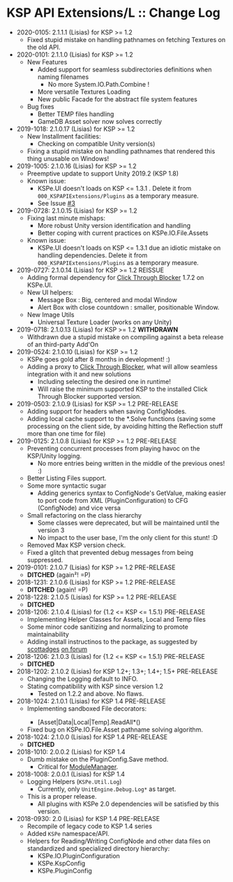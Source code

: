 # KSP API Extensions/L :: Change Log

* 2020-0105: 2.1.1.1 (Lisias) for KSP >= 1.2
	+ Fixed stupid mistake on handling pathnames on fetching Textures on the old API.
* 2020-0101: 2.1.1.0 (Lisias) for KSP >= 1.2
	+ New Features 
		- Added support for seamless subdirectories definitions when naming filenames
			- No more System.IO.Path.Combine !
		- More versatile Textures Loading
		- New public Facade for the abstract file system features
	+ Bug fixes
		- Better TEMP files handling
		- GameDB Asset solver now solves correctly
* 2019-1018: 2.1.0.17 (Lisias) for KSP >= 1.2
	+ New Installment facilities:
		- Checking on compatible Unity version(s) 
	+ Fixing a stupid mistake on handling pathnames that rendered this thing unusable on Windows!
* 2019-1005: 2.1.0.16 (Lisias) for KSP >= 1.2
	+ Preemptive update to support Unity 2019.2 (KSP 1.8) 
	+ Known issue:
		- KSPe.UI doesn't loads on KSP <= 1.3.1 . Delete it from `000_KSPAPIExtensions/Plugins` as a temporary measure.  
		- See Issue [#3](https://github.com/net-lisias-ksp/KSPAPIExtensions/issues/3)
* 2019-0728: 2.1.0.15 (Lisias) for KSP >= 1.2
	+ Fixing last minute mishaps:
		- More robust Unity version identification and handling
		- Better coping with current practices on KSPe.IO.File.Assets
	+ Known issue:
		- KSPe.UI doesn't loads on KSP <= 1.3.1 due an idiotic mistake on handling dependencies. Delete it from `000_KSPAPIExtensions/Plugins` as a temporary measure.  
* 2019-0727: 2.1.0.14 (Lisias) for KSP >= 1.2 REISSUE
	+ Adding formal dependency for [Click Through Blocker](https://forum.kerbalspaceprogram.com/index.php?/topic/170747-151-click-through-blocker/) 1.7.2 on KSPe.UI.
	+ New UI helpers:
		- Message Box : Big, centered and modal Window
		- Alert Box with close countdown : smaller, positionable Window.
	+ New Image Utils
		- Universal Texture Loader (works on any Unity) 
* 2019-0718: 2.1.0.13 (Lisias) for KSP >= 1.2 **WITHDRAWN**
	+ Withdrawn due a stupid mistake on compiling against a beta release of an third-party Add'On
* 2019-0524: 2.1.0.10 (Lisias) for KSP >= 1.2
	+ KSPe goes gold after 8 months in development! :)
	+ Adding a proxy to [Click Through Blocker](https://forum.kerbalspaceprogram.com/index.php?/topic/170747-151-click-through-blocker/), what will allow seamless integration with it and new solutions
		- Including selecting the desired one in runtime!
		- Will raise the minimum supported KSP to the installed Click Through Blocker supported version.
* 2019-0503: 2.1.0.9 (Lisias) for KSP >= 1.2 PRE-RELEASE
	+ Adding support for headers when saving ConfigNodes.
	+ Adding local cache support to the *.Solve functions (saving some processing on the client side, by avoiding hitting the Reflection stuff more than one time for file)
* 2019-0125: 2.1.0.8 (Lisias) for KSP >= 1.2 PRE-RELEASE
	+ Preventing concurrent processes from playing havoc on the KSP/Unity logging.
		- No more entries being written in the middle of the previous ones! :) 	
	+ Better Listing Files support.
	+ Some more syntactic sugar
		- Adding generics syntax to ConfigNode's GetValue, making easier to port code from XML (PluginConfiguration) to CFG (ConfigNode) and vice versa
	+ Small refactoring on the class hierarchy
		- Some classes were deprecated, but will be maintained until the version 3
		- No impact to the user base, I'm the only client for this stunt! :D
	+ Removed Max KSP version check.
	+ Fixed a glitch that prevented debug messages from being suppressed.
* 2019-0101: 2.1.0.7 (Lisias) for KSP >= 1.2 PRE-RELEASE
	+ **DITCHED** (again²! =P)
* 2018-1231: 2.1.0.6 (Lisias) for KSP >= 1.2 PRE-RELEASE
	+ **DITCHED** (again! =P)
* 2018-1228: 2.1.0.5 (Lisias) for KSP >= 1.2 PRE-RELEASE
	+ **DITCHED**
* 2018-1206: 2.1.0.4 (Lisias) for {1.2 <= KSP <= 1.5.1} PRE-RELEASE
	+ Implementing Helper Classes for Assets, Local and Temp files
	+ Some minor code sanitizing and normalizing to promote maintainability
	+ Adding install instructinos to the package, as suggested by [scottadges](https://forum.kerbalspaceprogram.com/index.php?/profile/174580-scottadges/) [on forum](https://forum.kerbalspaceprogram.com/index.php?/topic/50911-13-kerbal-joint-reinforcement-v333-72417/&do=findComment&comment=3499125)
* 2018-1206: 2.1.0.3 (Lisias) for {1.2 <= KSP <= 1.5.1} PRE-RELEASE
	+ **DITCHED**
* 2018-1202: 2.1.0.2 (Lisias) for KSP 1.2+; 1.3+; 1.4+; 1.5+ PRE-RELEASE
	+ Changing the Logging default to INFO. 
	+ Stating compatibility with KSP since version 1.2
		- Tested on 1.2.2 and above. No flaws. 
* 2018-1024: 2.1.0.1 (Lisias) for KSP 1.4 PRE-RELEASE
	+ Implementing sandboxed File<type> decorators:
		- [Asset|Data|Local|Temp].ReadAll*()
	+ Fixed bug on KSPe.IO.File<type>.Asset pathname solving algorithm.
* 2018-1024: 2.1.0.0 (Lisias) for KSP 1.4 PRE-RELEASE
	+ **DITCHED**
* 2018-1010: 2.0.0.2 (Lisias) for KSP 1.4
	+ Dumb mistake on the PluginConfig.Save method.
		- Critical for [ModuleManager](https://github.com/net-lisias-kspu/ModuleManager). 
* 2018-1008: 2.0.0.1 (Lisias) for KSP 1.4
	+ Logging Helpers (`KSPe.Util.Log`)
		- Currently, only `UnitEngine.Debug.Log*` as target. 
	+ This is a proper release.
		- All plugins with KSPe 2.0 dependencies will be satisfied by this version.
* 2018-0930: 2.0 (Lisias) for KSP 1.4 PRE-RELEASE
	+ Recompile of legacy code to KSP 1.4 series
	+ Added `KSPe` namespace/API.
	+ Helpers for Reading/Writing ConfigNode and other data files on standardized and specialized directory hierarchy:
		- KSPe.IO.PluginConfiguration
		- KSPe.KspConfig
		- KSPe.PluginConfig 
